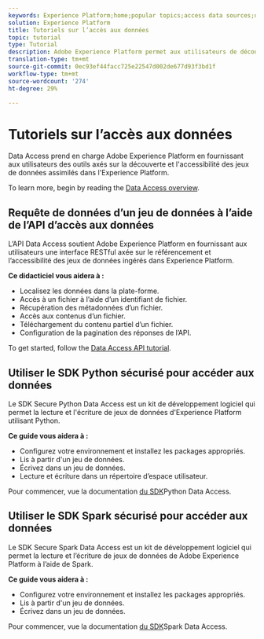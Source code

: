 ```yaml
---
keywords: Experience Platform;home;popular topics;access data sources;data access;spark sdk;python sdk
solution: Experience Platform
title: Tutoriels sur l’accès aux données
topic: tutorial
type: Tutorial
description: Adobe Experience Platform permet aux utilisateurs de découvrir les jeux de données ingérés et d’y accéder dans Experience Platform à l’aide de l’API Data Access.
translation-type: tm+mt
source-git-commit: 0ec93ef44facc725e22547d002de677d93f3bd1f
workflow-type: tm+mt
source-wordcount: '274'
ht-degree: 29%

---
```



# Tutoriels sur l’accès aux données

Data Access prend en charge Adobe Experience Platform en fournissant aux utilisateurs des outils axés sur la découverte et l&#39;accessibilité des jeux de données assimilés dans l&#39;Experience Platform.

To learn more, begin by reading the [Data Access overview](../data-access/home.md).

## Requête de données d’un jeu de données à l’aide de l’API d’accès aux données

L’API Data Access soutient Adobe Experience Platform en fournissant aux utilisateurs une interface RESTful axée sur le référencement et l’accessibilité des jeux de données ingérés dans Experience Platform.

**Ce didacticiel vous aidera à :**
- Localisez les données dans la plate-forme.
- Accès à un fichier à l’aide d’un identifiant de fichier.
- Récupération des métadonnées d’un fichier.
- Accès aux contenus d’un fichier.
- Téléchargement du contenu partiel d’un fichier.
- Configuration de la pagination des réponses de l’API.

To get started, follow the [Data Access API tutorial](../data-access/tutorials/dataset-data.md).

## Utiliser le SDK Python sécurisé pour accéder aux données

Le SDK Secure Python Data Access est un kit de développement logiciel qui permet la lecture et l&#39;écriture de jeux de données d&#39;Experience Platform utilisant Python.

**Ce guide vous aidera à :**
- Configurez votre environnement et installez les packages appropriés.
- Lis à partir d&#39;un jeu de données.
- Écrivez dans un jeu de données.
- Lecture et écriture dans un répertoire d’espace utilisateur.

Pour commencer, vue la documentation [du SDK](../data-access/tutorials/python-sdk.md)Python Data Access.

## Utiliser le SDK Spark sécurisé pour accéder aux données

Le SDK Secure Spark Data Access est un kit de développement logiciel qui permet la lecture et l’écriture de jeux de données de Adobe Experience Platform à l’aide de Spark.

**Ce guide vous aidera à :**
- Configurez votre environnement et installez les packages appropriés.
- Lis à partir d&#39;un jeu de données.
- Écrivez dans un jeu de données.

Pour commencer, vue la documentation [du SDK](../data-access/tutorials/spark-sdk.md)Spark Data Access.